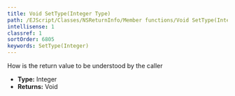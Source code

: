 ```yaml
---
title: Void SetType(Integer Type)
path: /EJScript/Classes/NSReturnInfo/Member functions/Void SetType(Integer p_0)
intellisense: 1
classref: 1
sortOrder: 6805
keywords: SetType(Integer)
---
```



How is the return value to be understood by the caller



* **Type:** Integer
* **Returns:** Void


